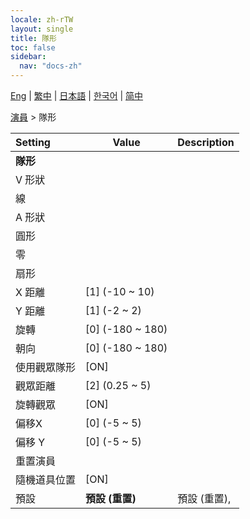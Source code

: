 ```yaml
---
locale: zh-rTW
layout: single
title: 隊形
toc: false
sidebar:
  nav: "docs-zh"
---
```

[Eng](/dancexr/menu/2025.4/actors/formation) | [繁中](/tw/dancexr/menu/2025.4/actors/formation) | [日本語](/jp/dancexr/menu/2025.4/actors/formation) | [한국어](/kr/dancexr/menu/2025.4/actors/formation) | [简中](/zh/dancexr/menu/2025.4/actors/formation)

[演員](../menu#演員) > 隊形



| Setting | Value | Description |
| :--- | --- | :--- |
|<nobr><b>隊形</b></nobr>|| 
|<nobr>V 形狀</nobr>|| 
|<nobr>線</nobr>|| 
|<nobr>A 形狀</nobr>|| 
|<nobr>圓形</nobr>|| 
|<nobr>零</nobr>|| 
|<nobr>扇形</nobr>|| 
|<nobr>X 距離</nobr>| [1] (-10 ~ 10) | 
|<nobr>Y 距離</nobr>| [1] (-2 ~ 2) | 
|<nobr>旋轉</nobr>| [0] (-180 ~ 180) | 
|<nobr>朝向</nobr>| [0] (-180 ~ 180) | 
|<nobr>使用觀眾隊形</nobr>| [ON] | 
|<nobr>觀眾距離</nobr>| [2] (0.25 ~ 5) | 
|<nobr>旋轉觀眾</nobr>| [ON] | 
|<nobr>偏移X</nobr>| [0] (-5 ~ 5) | 
|<nobr>偏移 Y</nobr>| [0] (-5 ~ 5) | 
|<nobr>重置演員</nobr>|| 
|<nobr>隨機道具位置</nobr>| [ON] | 
|<nobr>預設</nobr>| **預設 (重置)** | 預設 (重置),  |
